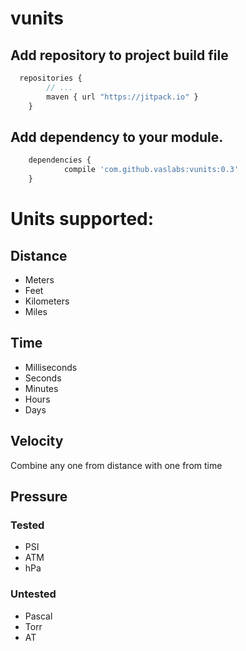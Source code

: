 # vunits

## Add repository to project build file
```javascript
  repositories {
	    // ...
	    maven { url "https://jitpack.io" }
	}
```

## Add dependency to your module.

```javascript
  	dependencies {
	        compile 'com.github.vaslabs:vunits:0.3'
	}
```

# Units supported:

## Distance
* Meters
* Feet
* Kilometers
* Miles

## Time
* Milliseconds
* Seconds
* Minutes
* Hours
* Days

## Velocity
Combine any one from distance with one from time

## Pressure

### Tested
* PSI
* ATM
* hPa

### Untested
* Pascal
* Torr
* AT
